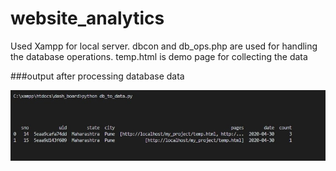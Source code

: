 # website_analytics

Used Xampp for local server.
dbcon and db_ops.php are used for handling the database operations.
temp.html is demo page for collecting the data

###output after processing database data

![](data_from_db.jpg)


